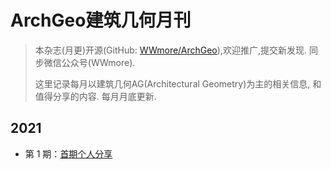 # ArchGeo建筑几何月刊

> 本杂志(月更)开源(GitHub: [WWmore/ArchGeo](https://github.com/wwmore/ArchGeo)),欢迎推广,提交新发现.
> 同步微信公众号(WWmore).
>
> 这里记录每月以建筑几何AG(Architectural Geometry)为主的相关信息, 和值得分享的内容.
> 每月月底更新.


## 2021

- 第 1 期：[首期个人分享](doc/issue-1.md)
